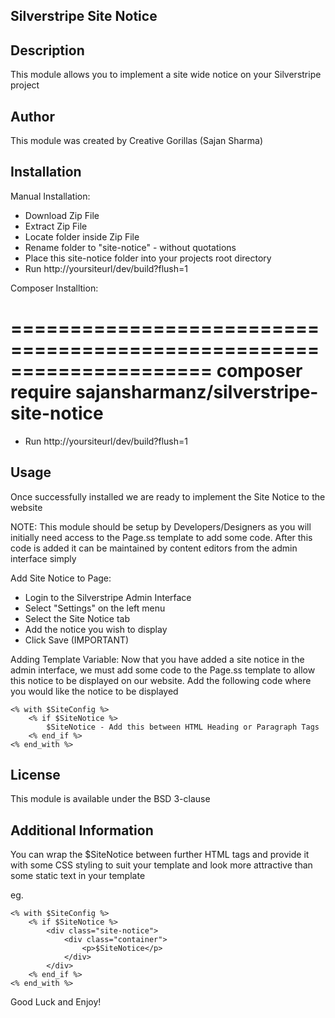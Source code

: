 ## Silverstripe Site Notice

## Description
This module allows you to implement a site wide notice on your Silverstripe project

## Author
This module was created by Creative Gorillas (Sajan Sharma)

## Installation
Manual Installation:
- Download Zip File
- Extract Zip File
- Locate folder inside Zip File
- Rename folder to "site-notice" - without quotations
- Place this site-notice folder into your projects root directory
- Run http://yoursiteurl/dev/build?flush=1

Composer Installtion:

=====================================================================
	composer require sajansharmanz/silverstripe-site-notice
=====================================================================

- Run http://yoursiteurl/dev/build?flush=1

## Usage
Once successfully installed we are ready to implement the Site Notice to the website

NOTE: This module should be setup by Developers/Designers as you will initially need access to the Page.ss template to add some code. After this code is added it can be maintained by content editors from the admin interface simply

Add Site Notice to Page:

- Login to the Silverstripe Admin Interface
- Select "Settings" on the left menu
- Select the Site Notice tab
- Add the notice you wish to display
- Click Save (IMPORTANT)

Adding Template Variable: Now that you have added a site notice in the admin interface, we must add some code to the Page.ss template to allow this notice to be displayed on our website. Add the following code where you would like the notice to be displayed

```
<% with $SiteConfig %>
	<% if $SiteNotice %>
		$SiteNotice - Add this between HTML Heading or Paragraph Tags
	<% end_if %>
<% end_with %>
```

## License
This module is available under the BSD 3-clause

## Additional Information
You can wrap the $SiteNotice between further HTML tags and provide it with some CSS styling to suit your template and look more attractive than some static text in your template

eg.

```
<% with $SiteConfig %>
	<% if $SiteNotice %>
		<div class="site-notice">
			<div class="container">
				<p>$SiteNotice</p>
			</div>
		</div>
	<% end_if %>
<% end_with %>
```


Good Luck and Enjoy!